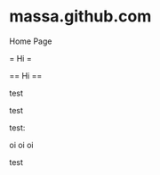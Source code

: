 massa.github.com
================

Home Page


= Hi =

== Hi ==

test

test


test:

  oi
  oi
  oi


test

